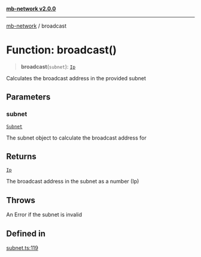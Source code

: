[**mb-network v2.0.0**](../README.md)

***

[mb-network](../README.md) / broadcast

# Function: broadcast()

> **broadcast**(`subnet`): [`Ip`](../type-aliases/Ip.md)

Calculates the broadcast address in the provided subnet

## Parameters

### subnet

[`Subnet`](../interfaces/Subnet.md)

The subnet object to calculate the broadcast address for

## Returns

[`Ip`](../type-aliases/Ip.md)

The broadcast address in the subnet as a number (Ip)

## Throws

An Error if the subnet is invalid

## Defined in

[subnet.ts:119](https://github.com/mbachmann97/mb-network/blob/3f249f64df357d743cd7d48be3dc86d3f3cf1f0e/src/subnet.ts#L119)
